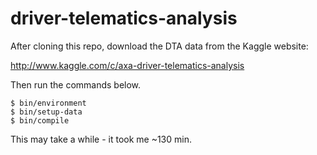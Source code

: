 # driver-telematics-analysis

After cloning this repo, download the DTA data from the Kaggle website:

http://www.kaggle.com/c/axa-driver-telematics-analysis

Then run the commands below.

```
$ bin/environment
$ bin/setup-data
$ bin/compile
```

This may take a while - it took me ~130 min.
